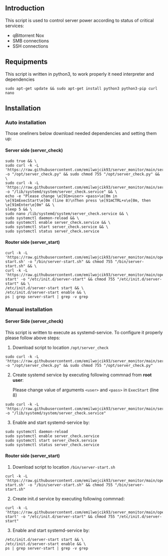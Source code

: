 ## Introduction

This script is used to control server power according to status of critical services:
- qBittorrent Nox
- SMB connections
- SSH connections


## Requipments
This script is written in python3, to work properly it need interpreter and dependencies
```
sudo apt-get update && sudo apt-get install python3 python3-pip curl nano
```
## Installation

### Auto installation
Those oneliners below download needed dependencies and setting them up:
#### Server side (server_check)
```
sudo true && \
sudo curl -k -L 'https://raw.githubusercontent.com/emilwojcik93/server_monitor/main/server_check.py' -o "/opt/server_check.py" && sudo chmod 755 "/opt/server_check.py" && \
sudo curl -k -L 'https://raw.githubusercontent.com/emilwojcik93/server_monitor/main/server_check.service' -o "/lib/systemd/system/server_check.service" && \
echo -e "Please change \e[91m<user> <pass>\e[0m in \e[91mExecStart\e[0m (line 8)\nThen press \e[91mCTRL+x\e[0m, then \e[91mEnter\e[0m" && \
sleep 5 && \
sudo nano /lib/systemd/system/server_check.service && \
sudo systemctl daemon-reload && \
sudo systemctl enable server_check.service && \
sudo systemctl start server_check.service && \
sudo systemctl status server_check.service
```
#### Router side (server_start)
```
curl -k -L 'https://raw.githubusercontent.com/emilwojcik93/server_monitor/main/openwrt/server-start.sh' -o "/bin/server-start.sh" && chmod 755 "/bin/server-start.sh" && \
curl -k -L 'https://raw.githubusercontent.com/emilwojcik93/server_monitor/main/openwrt/server-start' -o "/etc/init.d/server-start" && chmod 755 "/etc/init.d/server-start" && \
/etc/init.d/server-start start && \
/etc/init.d/server-start enable && \
ps | grep server-start | grep -v grep
```
### Manual installation
#### Server Side (server_check)
This script is written to execute as systemd-service. To configure it properly please follow above steps:
1. Download script to location `/opt/server_check`
```
sudo curl -k -L 'https://raw.githubusercontent.com/emilwojcik93/server_monitor/main/server_check.py' -o "/opt/server_check.py" && sudo chmod 755 "/opt/server_check.py"
```
2. Create systemd service by executing following commnad from **root user**:

   Please change value of arguments `<user>` and `<pass>` in `ExecStart` (line 8)
```
sudo curl -k -L 'https://raw.githubusercontent.com/emilwojcik93/server_monitor/main/server_check.service' -o "/lib/systemd/system/server_check.service"
```
3. Enable and start systemd-service by:
```
sudo systemctl daemon-reload
sudo systemctl enable server_check.service
sudo systemctl start server_check.service
sudo systemctl status server_check.service
```

#### Router side (server_start)
1. Download script to location `/bin/server-start.sh`
```
curl -k -L 'https://raw.githubusercontent.com/emilwojcik93/server_monitor/main/openwrt/server-start.sh' -o "/bin/server-start.sh" && chmod 755 "/bin/server-start.sh"
```
2.  Create init.d service by executing following commnad:
```
curl -k -L 'https://raw.githubusercontent.com/emilwojcik93/server_monitor/main/openwrt/server-start' -o "/etc/init.d/server-start" && chmod 755 "/etc/init.d/server-start"
```
3. Enable and start systemd-service by:
```
/etc/init.d/server-start start && \
/etc/init.d/server-start enable && \
ps | grep server-start | grep -v grep
```
